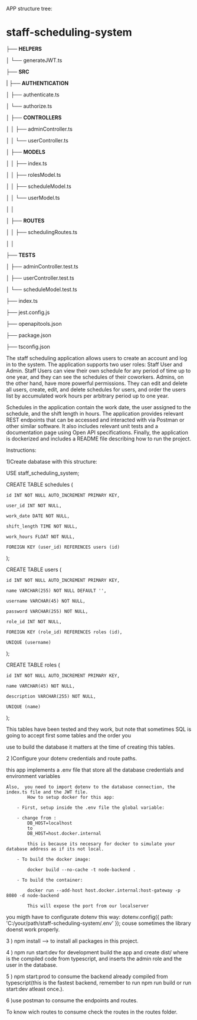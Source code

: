 APP structure tree:


# staff-scheduling-system

├── **HELPERS**


│ └── generateJWT.ts


├── **SRC**

| ├── **AUTHENTICATION**


│     ├── authenticate.ts

│     └── authorize.ts


│ ├── **CONTROLLERS**

│ │ ├── adminController.ts

│ │ └── userController.ts

│ ├── **MODELS**

│ │ ├── index.ts

│ │ ├── rolesModel.ts

│ │ ├── scheduleModel.ts

│ │ └── userModel.ts

│ │


│ ├── **ROUTES**


│ │ ├── schedulingRoutes.ts

│ │ 


├── **TESTS**


│ ├── adminController.test.ts


│ ├── userController.test.ts


│ └── scheduleModel.test.ts

├── index.ts

├── jest.config.js

├── openapitools.json

├── package.json

├── tsconfig.json



The staff scheduling application allows users to create an account and log in to the system. The application supports two user roles: Staff User and Admin. Staff Users can view their own schedule for any period of time up to one year, and they can see the schedules of their coworkers. Admins, on the other hand, have more powerful permissions. They can edit and delete all users, create, edit, and delete schedules for users, and order the users list by accumulated work hours per arbitrary period up to one year.

Schedules in the application contain the work date, the user assigned to the schedule, and the shift length in hours. The application provides relevant REST endpoints that can be accessed and interacted with via Postman or other similar software. It also includes relevant unit tests and a documentation page using Open API specifications. Finally, the application is dockerized and includes a README file describing how to run the project.







Instructions:


1)Create dabatase with this structure:


USE staff_scheduling_system;


CREATE TABLE schedules (

    id INT NOT NULL AUTO_INCREMENT PRIMARY KEY,
    
    user_id INT NOT NULL,
    
    work_date DATE NOT NULL,
    
    shift_length TIME NOT NULL,
    
    work_hours FLOAT NOT NULL,
    
    FOREIGN KEY (user_id) REFERENCES users (id)
    
);


CREATE TABLE users (

    id INT NOT NULL AUTO_INCREMENT PRIMARY KEY,
    
    name VARCHAR(255) NOT NULL DEFAULT '',
    
    username VARCHAR(45) NOT NULL,
    
    password VARCHAR(255) NOT NULL,
    
    role_id INT NOT NULL,
    
    FOREIGN KEY (role_id) REFERENCES roles (id),
    
    UNIQUE (username)
    
);

CREATE TABLE roles (

    id INT NOT NULL AUTO_INCREMENT PRIMARY KEY,
    
    name VARCHAR(45) NOT NULL,
    
    description VARCHAR(255) NOT NULL,
    
    UNIQUE (name)
);


This tables have been tested and they work, but note that sometimes SQL is going to accept first some tables and the order you 

use to build the database it matters at the time of creating this tables.


 2 )Configure your dotenv credentials and route paths.

this app implements a .env file that store all the database credentials and environment variables

    Also,  you need to import dotenv to the database connection, the index.ts file and the JWT file.
            How to setup docker for this app:

        - First, setup inside the .env file the global variable:

        - change from : 
            DB_HOST=localhost
            to
            DB_HOST=host.docker.internal 

            this is because its necesary for docker to simulate your database address as if its not local.

        - To build the docker image:  

            docker build --no-cache -t node-backend .

        - To build the container:

            docker run --add-host host.docker.internal:host-gateway -p 8080 -d node-backend 

            This will expose the port from our localserver



you migth have to configurate dotenv this way:
dotenv.config({ path: 'C:/your/path/staff-scheduling-system/.env' }); couse sometimes the library doenst
work properly.

3 ) npm install --> to install all packages in this project.

4 ) npm run start:dev for development build the app and create dist/ where is the compiled code from typescript, and inserts the admin role and the user in the database.

5 ) npm start:prod  to consume the backend already compiled from typescript(this is the fastest backend, remember to run npm run build or run start:dev atleast once.).

6 )use postman to consume the endpoints and routes.


To know wich routes to consume check the routes in the routes folder.
